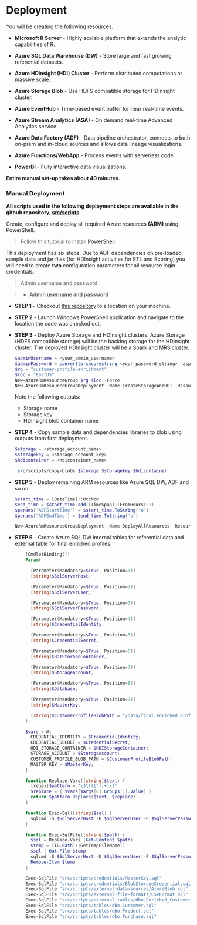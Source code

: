# Deployment
You will be creating the following resources. 

- **Microsoft R Server** - Highly scalable platform that extends the analytic capabilities of R.

- **Azure SQL Data Warehouse (DW)** - Store large and fast growing referential datasets.

- **Azure HDInsight (HDI) Cluster** - Perform distributed computations at massive scale.

- **Azure Storage Blob** - Use HDFS compatible storage for HDInsight cluster.

- **Azure EventHub** - Time-based event buffer for near real-time events.

- **Azure Stream Analytics (ASA)** - On demand real-time Advanced Analytics service.

- **Azure Data Factory (ADF)** - Data pipeline orchestrator, connects to both on-prem and in-cloud sources and allows data lineage visualizations.

- **Azure Functions/WebApp** - Process events with serverless code.

- **PowerBI** - Fully interactive data visualizations.

**Entire manual set-up takes about 40 minutes.**

### Manual Deployment
**All scripts used in the following deployment steps are available in the github repository, [src/scripts][LINK_SCRIPTS]** 

Create, configure and deploy all required Azure resources **(ARM)** using PowerShell.

> Follow this tutorial to install [PowerShell][LINK_PS]

This deployment has six steps. Due to ADF dependencies on pre-loaded sample data and jar files (for HDInsight activities for ETL and Scoring) you will need to create **two** configuration parameters for all resource login credentials.

>  Admin username and password. 
 
>  -  **Admin username and password** 

- **STEP 1** - Checkout [this repository][LINK_GH] to a location on your machine. 

- **STEP 2** - Launch Windows PowerShell application and navigate to the location the code was checked out. 

- **STEP 3** - Deploy Azure Storage and HDInsight clusters.
Azure Storage (HDFS compatible storage) will be the backing storage for the HDInsight cluster. The deployed HDInsight cluster will be a Spark and MRS cluster.

    ```PowerShell
    $adminUsername = <your_admin_username>
    $adminPassword = convertto-securestring <your_password_string> -asplaintext -force
    $rg = "customer-profile-enrichment"
    $loc = "EastUS"
    New-AzureRmResourceGroup $rg $loc -Force 
    New-AzureRmResourceGroupDeployment -Name CreateStorageAndHDI -ResourceGroupName $rg -TemplateFile src/scripts/azuredeploy_init.json -admin-username $adminUsername -admin-password $adminPassword -verbose
    ```  
    Note the following outputs:
    - Storage name
    - Storage key
    - HDInsight blob container name

- **STEP 4** - Copy sample data and dependencies libraries to blob using outputs from first deployment. 
	```PowerShell
	$storage = <storage_account_name>
	$storagekey = <storage_account_key>
	$hdicontainer = <hdicontainer_name>
    
    .src/scripts/copy-blobs $storage $storagekey $hdicontainer
    ```

- **STEP 5** - Deploy remaining ARM resources like Azure SQL DW, ADF and so on 
	```PowerShell
    $start_time = [DateTime]::UtcNow
	$end_time = $start_time.add([TimeSpan]::FromHours(2))
	$params['ADFStartTime'] = $start_time.ToString('o')
	$params['ADFEndTime'] = $end_time.ToString('o')	
    
    New-AzureRmResourceGroupDeployment -Name DeployAllResources -ResourceGroupName $rg -TemplateFile src/scripts/azuredeploy_sll.json -admin-username $adminUsername -admin-password $adminPassword -TemplateParameterObject $params -verbose
    ```

- **STEP 6** - Create Azure SQL DW internal tables for referential data and external table for final enriched profiles. 
	
    ```PowerShell  
		[CmdletBinding()]
        Param(

          [Parameter(Mandatory=$True, Position=1)]
          [string]$SqlServerHost,

          [Parameter(Mandatory=$True, Position=2)]
          [string]$SqlServerUser,

          [Parameter(Mandatory=$True, Position=3)]
          [string]$SqlServerPassword,

          [Parameter(Mandatory=$True, Position=4)]
          [string]$CredentialIdentity,

          [Parameter(Mandatory=$True, Position=5)]
          [string]$CredentialSecret,

          [Parameter(Mandatory=$True, Position=6)]
          [string]$HDIStorageContainer,

          [Parameter(Mandatory=$True, Position=7)]
          [string]$StorageAccount,

          [Parameter(Mandatory=$True, Position=8)]
          [string]$Database,

          [Parameter(Mandatory=$True, Position=9)]
          [string]$MasterKey,

          [string]$CustomerProfileBlobPath = "/data/final_enriched_profiles/enriched_customer_profile.csv"
        )

        $vars = @{
          CREDENTIAL_IDENTITY = $CredentialIdentity;
          CREDENTIAL_SECRET = $CredentialSecret;
          HDI_STORAGE_CONTAINER = $HDIStorageContainer;
          STORAGE_ACCOUNT = $StorageAccount;
          CUSTOMER_PROFILE_BLOB_PATH = $CustomerProfileBlobPath;
          MASTER_KEY = $MasterKey;
        }

        function Replace-Vars([string]$text) {
          [regex]$pattern = "\$\(([^)]+)\)"
          $replace = { $vars[$args[0].Groups[1].Value] }
          return $pattern.Replace($text, $replace)
        }

        function Exec-Sql([string]$sql) {
          sqlcmd -S $SqlServerHost -U $SqlServerUser -P $SqlServerPassword -d $Database -I -Q "$sql"
        }

        function Exec-SqlFile([string]$path) {
          $sql = Replace-Vars (Get-Content $path)
          $temp = [IO.Path]::GetTempFileName()
          $sql | Out-File $temp
          sqlcmd -S $SqlServerHost -U $SqlServerUser -P $SqlServerPassword -d $Database -I -i $temp
          Remove-Item $temp
        }

        Exec-SqlFile "src/scripts/credentials/MasterKey.sql"
        Exec-SqlFile "src/scripts/credentials/BlobStorageCredential.sql"
        Exec-SqlFile "src/scripts/external-data-sources/AzureBlob.sql"
        Exec-SqlFile "src/scripts/external-file-formats/CSVFormat.sql"
        Exec-SqlFile "src/scripts/external-tables/dbo.Enriched_Customer_Profile_Blob.sql"
        Exec-SqlFile "src/scripts/tables/dbo.Customer.sql"
        Exec-SqlFile "src/scripts/tables/dbo.Product.sql"
        Exec-SqlFile "src/scripts/tables/dbo.Purchase.sql"
    ```
    
 <!-- Links -->
[LINK_PS]: https://docs.microsoft.com/en-us/powershell/azure/install-azurerm-ps?view=azurermps-3.8.0
[LINK_SCRIPTS]: https://path_to_scripts_directory
[LINK_GH]: https://path_to_github 
 